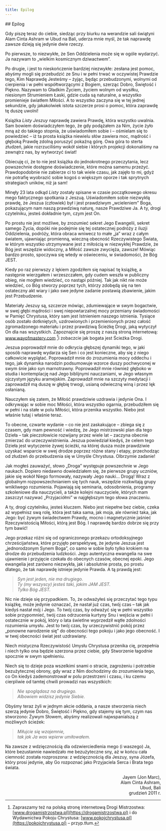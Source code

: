 ```yaml
---
title: Epilog
---
```


<div markdown="1" class="chHead"> 
## Epilog

</div>

Gdy piszę teraz do  ciebie, siedząc przy biurku na  werandzie sali świątyni Alam Cinta Ashram w  Ubud na  Bali, uderza mnie myśl, że tak naprawdę zawsze dzieją się jedynie dwie rzeczy.

Po  pierwsze, to  niezwykłe, że Sen Oddzielenia może się w  ogóle wydarzyć. Ja  nazywam to  „wielkim kosmicznym dziwactwem”.

Po  drugie, i  jest to  nieskończenie bardziej niezwykłe: zesłana jest pomoc, abyśmy mogli się przebudzić ze  Snu i  w  pełni trwać w  oczywistej Prawdzie tego, Kim Naprawdę Jesteśmy – żyjąc, będąc przebudzonymi, wolnymi od  cierpienia i  w  pełni współtworzącymi z  Bogiem, szerząc Dobro, Świętość i  Piękno. Nazywam to  Gładkim Życiem, życiem wolnym od  wysiłku, niesionym Strumieniem Łaski, gdzie cuda są naturalne, a  wszystko promienieje światłem Miłości. A  to  wszystko zaczyna się w  tej jednej sekundzie, gdy jakakolwiek istota szczerze prosi o  pomoc, która zaprawdę tę duszę uwolni!

Książka *Listy Jeszuy* naprawdę zawiera Prawdę, która wszystko uwalnia. Sam bowiem doświadczyłem tego, że gdy podążałem za  Nim, życie żyło mną aż do  takiego stopnia, że uświadomiłem sobie i  – ośmielam się to  powiedzieć – iż ta  prosta książka niewielu słów zawiera moc, mądrość i  głęboką Prawdę zdolną poruszyć pokaźną górę. Owa góra to  sterta złudzeń, jakie rozrzuciliśmy wokół siebie i  których projekcji dokonaliśmy na  zewnątrz nas, by  wytworzyć świat!

Obiecuję ci, że to  nie jest książka do  jednokrotnego przeczytania, lecz powszechnie dostępne doświadczenie, które można samemu przeżyć. Prawdopodobnie nie zabierze ci to  tak wiele czasu, jak zajęło to  mi, gdyż nie potrafię wyobrazić sobie kogoś o  większym oporze i  tak sprytnych strategiach uników, niż ja  sam!

Minęły 23 lata odkąd *Listy* zostały spisane w  czasie początkowego okresu mego faktycznego spotkania z  Jeszuą. Uświadomiłem sobie niezwykłą prawdę, że Jeszua (człowiek) był i  jest prawdziwym „wcieleniem” Boga, pokazującym nam naszą prawdziwą naturę, nasze Prawdziwe Ja. A  ty, drogi czytelniku, jesteś dokładnie tym, czym jest On.

Po  prostu nie jest możliwe, by  zrozumieć sekret Jego Ewangelii, sekret samego Życia, dopóki nie podejmie się tej ostatecznej podróży z  iluzji Oddzielenia, podróży, która obraca wniwecz to  małe „ja” wraz z  całym światem, ujawniając promienną, wieczną obecność Rzeczywistego Świata, w  którym wszystko utrzymywane jest z  miłością w  niezwykłej Prawdzie, że Bóg jest wszędzie widoczny, a  Miłość zawsze zwycięża, zawsze! Mówiąc bardzo prosto, spoczywa się wtedy w  oświeceniu, w  świadomości, że Bóg JEST.

Kiedy po  raz pierwszy z  lękiem zgodziłem się napisać tę książkę, a  następnie wierzgałem i  wrzeszczałem, gdy cudem weszła w  publiczny obieg, nie mogłem wiedzieć, co  nastąpi później. Tak jak nikt nie może wiedzieć, co  Bóg stworzy poprzez tych, którzy zdobędą się na  ten ostateczny akt wiary i  jako swe jedyne zadanie postawią zbawienie, jakim jest Przebudzenie.

Materiały Jeszuy są, szczerze mówiąc, zdumiewające w  swym bogactwie, w  swej głębi mądrości i  swej niepowtarzalnej mocy przemiany świadomości w  Pamięć Chrystusa, który sam jest Istnieniem naszego istnienia. Tysiące osób zostało dotkniętych, uzdrowionych i  przemienionych przez całość zgromadzonego materiału i  przez prawdziwą Ścieżkę Drogi, jaką wytyczył On dla nas wszystkich. Zapoznajcie się proszę z  naszą stroną internetową: www.wayofmastery.com [^6]i  zobaczcie jak bogata jest Ścieżka Drogi.

[^6]: Zapraszamy też na polską stronę internetową Drogi Mistrzostwa:
      [www.drogamistrzostwa.pl](https://drogamistrzostwa.pl) i do Wydawnictwa
      Pokoju Chrystusa: [www.pokojchrystusa.pl](https://pokojchrystusa.pl) – przyp.tłum.

Jeszua poprowadził mnie do  odkrycia głębszej dynamiki tego, w  jaki sposób naprawdę wydarza się Sen i  co  jest konieczne, aby się z  niego całkowicie wyplątać. Poprowadził mnie do  zrozumienia mocy oddechu i  tego, jak dynamika narodzin podsumowuje wzorce duszy pochwyconej w  swym śnie jako syn marnotrawny. Poprowadził mnie również głęboko w  studia i  kontemplację nad Jego biblijnymi nauczaniami, w  Jego własnym ojczystym języku aramejskim. Zaprowadził mnie na  szczyty medytacji i  zaprowadził mą duszę w  głębię trwogi, usianą odwieczną winą i  przez lęk osłanianą.

Nauczyłem się zatem, że Miłość prawdziwie uzdrawia i  jedynie Ona. I  odkrywając w  sobie moc Miłości, która wszystko ogarnia, przebudziłem się w  pełni i  na  stałe w  polu Miłości, która przenika wszystko. Niebo jest właśnie tutaj i  właśnie teraz.

To  obecne, czwarte wydanie – co  nie jest zaskakujące – zbiega się z  czasem, gdy mam pewność i  wiedzę, że Jego mistrzowski plan dla tego Dzieła – tak pieczołowicie rozwijany przez wiele lat – zaczyna obecnie zmierzać do  urzeczywistnienia. Jeszua powiedział kiedyś, że celem tego Dzieła jest wytyczenie żywej ścieżki, na  której dusza może prawdziwie uzyskać wsparcie w  swej drodze poprzez różne stany i  etapy, przechodząc od  złudzeń do  przebudzenia się w  Umyśle Chrystusa. Olbrzymie zadanie!

Jak mogłeś zauważyć, słowo „Droga” występuje powszechnie w  Jego naukach. Dopiero niedawno dowiedziałem się, że pierwsze grupy uczniów, jakie się wokół Niego formowały, nazywały Jego nauki… Drogą! Wraz z  globalnym rozpowszechnianiem się tych nauk, wszędzie rozkwitają grupy wnikliwego rozumienia. Pojawiają się seminaria, odosobnienia, programy szkoleniowe dla nauczycieli, a  także kolejni nauczyciele, których mam zaszczyt nazywać „Przyjaciółmi” w  najgłębszym tego słowa znaczeniu.

A  ty, drogi czytelniku, jesteś kluczem. Niebo jest niepełne bez ciebie, czeka aż wypełnisz swą rolę, która jest taka sama, jak moja, ale również taka, jak Jego: być żywym świadectwem Prawdy, mocno i  magnetycznie jaśnieć Rzeczywistością Miłości, którą jest Bóg. I  naprawdę bardzo dobrze się przy tym bawić!

Jego przekaz różni się od  ograniczonego przekazu ortodoksyjnego chrześcijaństwa, które przyjęło perspektywę, że jedynie Jeszua jest „jednorodzonym Synem Boga”, co  samo w  sobie było tylko krokiem na  drodze do  przebudzenia ludzkości. Jego autentyczna ewangelia na  swe ujawnienie i  przyjęcie czekała do  obecnych czasów, obecnej epoki. Jego ewangelia jest zarówno niezwykła, jak i  absolutnie prosta, po  prostu dlatego, że tak naprawdę istnieje jedynie Prawda. A  tą prawdą jest:

> *Syn jest jeden, nie ma  drugiego.<br>
Ty  (my  wszyscy) jesteś taki, jakim JAM JEST.<br>
Tylko Bóg JEST.*

Nic nie dzieje się przypadkiem. To, że odważyłeś się przeczytać tego typu książkę, może jedynie oznaczać, że nastał już czas, twój czas – tak jak kiedyś nastał mój i  Jego. To  twój czas, by  odważyć się w  pełni wszystko sobie przypomnieć, twój czas odrzucenia kurtyny Snu i  wejścia w  pełni i  ostatecznie w  pokój, który o  lata świetlne wyprzedził wątłe zdolności rozumienia umysłu. Jest to  twój czas, by  urzeczywistnić pokój przez „ponowne narodzenie się” do  obecności tego pokoju i  jako jego obecność. I  w  twej obecności świat jest uzdrawiany.

Niech mistyczna Rzeczywistość Umysłu Chrystusa przenika cię, przepełnia i  niech tylko ona będzie szerzona przez ciebie, gdy Stworzenie łagodnie spocznie w  swym spełnieniu.

Niech się to  dzieje poza wszelkimi snami o  stracie, zagrożeniu i  potrzebie bezużytecznej obrony, gdy wraz z  Nim dochodzimy do  zrozumienia tego, co  On kiedyś zademonstrował w  polu przestrzeni i  czasu, i  ku  czemu cierpliwie od  tamtej chwili prowadzi nas wszystkich:

> *Nie spoglądasz na  drugiego.<br>
> Albowiem widzisz jedynie Siebie.*

Obyśmy teraz żyli w  jednym akcie oddania, a  nasze stworzenia niech szerzą jedynie Dobro, Świętość i  Piękno, gdy stajemy się tym, czym nas stworzono: Żywym Słowem, abyśmy realizowali najwspanialszą z  możliwych ścieżek:

> *Miłujcie się wzajemnie,<br>tak jak Ja  was wpierw umiłowałem.*

Na  zawsze z  wdzięcznością dla odzwierciedlenia mego (i  waszego) Ja, które bezustannie nawiedzało me bezużyteczne sny, aż w  końcu cała ciemność została rozproszona: z  wdzięcznością dla Jeszuy, syna Józefa, który prosi jedynie, aby Go rozpoznać jako Przyjaciela Serca i  Brata tego świata.

<div align="right" style="font-size: regular;">
Jayem (Jon Marc),<br>
Alam Cinta Ashram,<br>
Ubud, Bali<br>
grudzień 2011 r.
</div>
